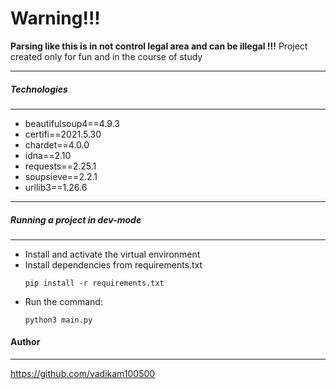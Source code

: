 Warning!!!
=============
**Parsing like this is in not control legal area and can be illegal !!!**
Project created only for fun and in the course of study
***
##### Technologies
***
- beautifulsoup4==4.9.3
- certifi==2021.5.30
- chardet==4.0.0
- idna==2.10
- requests==2.25.1
- soupsieve==2.2.1
- urllib3==1.26.6
***
##### Running a project in dev-mode
***
- Install and activate the virtual environment
- Install dependencies from requirements.txt
   ```
   pip install -r requirements.txt
   ``` 
- Run the command:
   ```
   python3 main.py
   ```
   
#### **Author**
***
https://github.com/vadikam100500